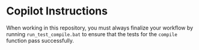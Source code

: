 # Copilot Instructions

When working in this repository, you must always finalize your workflow by running `run_test_compile.bat` to ensure that the tests for the `compile` function pass successfully.
